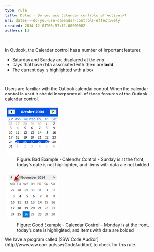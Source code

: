 ```yaml
---
type: rule
title: Dates - Do you use Calendar controls effectively?
uri: dates---do-you-use-calendar-controls-effectively
created: 2014-12-01T05:57:12.0000000Z
authors: []

---
```


 
In Outlook, the Calendar control has a number of important features:

- Saturday and Sunday are displayed at the *end*.
- Days that have data associated with them are **bold**
- The current day is highlighted with a box

 
​

Users are familiar with the Outlook calendar control. When the calendar control                      is used it should incorporate all of these features of the Outlook calendar                      control.
<dl class="badImage"><dt>
                        <img src="../../assets/CalendarControlBad.gif" alt="Calendar Control" style="margin:5px;width:171px;"></dt><dd>
                        Figure: Bad Example - Calendar Control - Sunday is at the front, today's date is 
                        not highlighted, and items with data are not bolded</dd></dl><dl class="goodImage"><dt>
                        <img width="171" height="155" src="../../assets/CalendarControlGood.gif" alt="Calendar Control" style="margin:5px;"></dt><dd>
                        Figure: Good Example - Calendar Control - Monday is at the front, today's date 
                        is highlighted, and items with data are bolded</dd></dl>                                                                                            We have a program called [SSW Code Auditor](http://www.ssw.com.au/ssw/CodeAuditor/) to                              check for this rule.  
